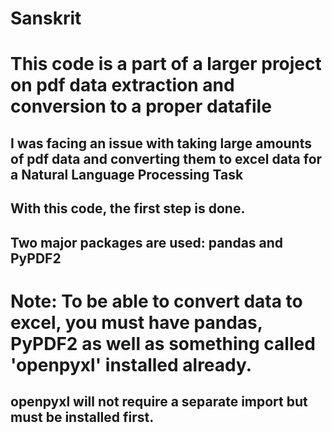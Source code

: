 # Sanskrit

# This code is a part of a larger project on pdf data extraction and conversion to a proper datafile
## I was facing an issue with taking large amounts of pdf data and converting them to excel data for a Natural Language Processing Task
## With this code, the first step is done. 

## Two major packages are used: pandas and PyPDF2
# Note: To be able to convert data to excel, you must have pandas, PyPDF2 as well as something called 'openpyxl' installed already. 
## openpyxl will not require a separate import but must be installed first. 
